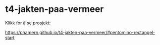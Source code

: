 # t4-jakten-paa-vermeer
 
 Klikk for å se prosjekt:
 
 https://phamern.github.io/t4-jakten-paa-vermeer/#pentomino-rectangel-start
